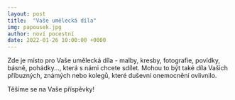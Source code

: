 ```yaml
---
layout: post
title:  "Vaše umělecká díla"
img: papousek.jpg
author: noví pocestní
date: 2022-01-26 10:00:00 +0000
---
```


Zde je místo pro Vaše umělecká díla - malby, kresby, fotografie, povídky, básně, pohádky..., která s námi chcete sdílet. Mohou to být také díla Vašich příbuzných, známých nebo kolegů, které duševní onemocnění ovlivnilo.

Těšíme se na Vaše příspěvky!
